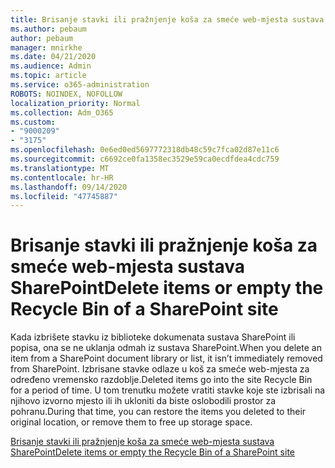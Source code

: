 ```yaml
---
title: Brisanje stavki ili pražnjenje koša za smeće web-mjesta sustava SharePoint
ms.author: pebaum
author: pebaum
manager: mnirkhe
ms.date: 04/21/2020
ms.audience: Admin
ms.topic: article
ms.service: o365-administration
ROBOTS: NOINDEX, NOFOLLOW
localization_priority: Normal
ms.collection: Adm_O365
ms.custom:
- "9000209"
- "3175"
ms.openlocfilehash: 0e6ed0ed5697772318db48c59c7fca02d87e11c6
ms.sourcegitcommit: c6692ce0fa1358ec3529e59ca0ecdfdea4cdc759
ms.translationtype: MT
ms.contentlocale: hr-HR
ms.lasthandoff: 09/14/2020
ms.locfileid: "47745887"
---
```

# <a name="delete-items-or-empty-the-recycle-bin-of-a-sharepoint-site"></a><span data-ttu-id="79edd-102">Brisanje stavki ili pražnjenje koša za smeće web-mjesta sustava SharePoint</span><span class="sxs-lookup"><span data-stu-id="79edd-102">Delete items or empty the Recycle Bin of a SharePoint site</span></span> 

<span data-ttu-id="79edd-103">Kada izbrišete stavku iz biblioteke dokumenata sustava SharePoint ili popisa, ona se ne uklanja odmah iz sustava SharePoint.</span><span class="sxs-lookup"><span data-stu-id="79edd-103">When you delete an item from a SharePoint document library or list, it isn’t immediately removed from SharePoint.</span></span> <span data-ttu-id="79edd-104">Izbrisane stavke odlaze u koš za smeće web-mjesta za određeno vremensko razdoblje.</span><span class="sxs-lookup"><span data-stu-id="79edd-104">Deleted items go into the site Recycle Bin for a period of time.</span></span> <span data-ttu-id="79edd-105">U tom trenutku možete vratiti stavke koje ste izbrisali na njihovo izvorno mjesto ili ih ukloniti da biste oslobodili prostor za pohranu.</span><span class="sxs-lookup"><span data-stu-id="79edd-105">During that time, you can restore the items you deleted to their original location, or remove them to free up storage space.</span></span>

[<span data-ttu-id="79edd-106">Brisanje stavki ili pražnjenje koša za smeće web-mjesta sustava SharePoint</span><span class="sxs-lookup"><span data-stu-id="79edd-106">Delete items or empty the Recycle Bin of a SharePoint site</span></span>](https://support.office.com/article/2e713599-d13e-40d6-96dc-66f0a366f74e)